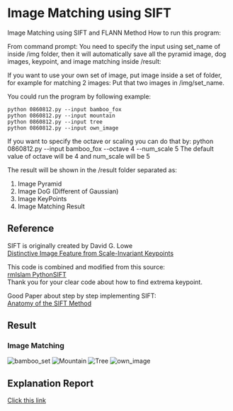 # Image Matching using SIFT
 Image Matching using SIFT and FLANN Method
How to run this program:

From command prompt:
You need to specify the input using set_name of inside /img folder,
then it will automatically save all the pyramid image, dog images, keypoint, and image matching inside /result:

If you want to use your own set of image, put image inside a set of folder, for example for matching 2 images:
Put that two images in /img/set_name.

You could run the program by following example:

    python 0860812.py --input bamboo_fox
    python 0860812.py --input mountain
    python 0860812.py --input tree
    python 0860812.py --input own_image

If you want to specify the octave or scaling you can do that by:
python 0860812.py --input bamboo_fox --octave 4 --num_scale 5
The default value of octave will be 4 and num_scale will be 5

The result will be shown in the /result folder separated as:
1) Image Pyramid 
2) Image DoG (Different of Gaussian)
3) Image KeyPoints
4) Image Matching Result

## Reference
SIFT is originally created by David G. Lowe <br>
  [Distinctive Image Feature from Scale-Invariant Keypoints](https://www.cs.ubc.ca/~lowe/papers/ijcv04.pdf)<br>


This code is combined and modified from this source:<br>
 [rmIslam PythonSIFT](https://github.com/rmislam/PythonSIFT)<br>
 Thank you for your clear code about how to find extrema keypoint.

Good Paper about step by step implementing SIFT:<br>
  [Anatomy of the SIFT Method](https://www.ipol.im/pub/art/2014/82/article.pdf)<br>
 
## Result
### Image Matching
![bamboo_set](https://github.com/alexivaner/Image-Matching-using-SIFT-and-FLANN-Method/blob/main/result/4_image_matching/bamboo_fox/image-matching.jpg)
![Mountain](https://github.com/alexivaner/Image-Matching-using-SIFT-and-FLANN-Method/blob/main/result/4_image_matching/mountain/image-matching.jpg)
![Tree](https://github.com/alexivaner/Image-Matching-using-SIFT-and-FLANN-Method/blob/main/result/4_image_matching/tree/image-matching.jpg)
![own_image](https://github.com/alexivaner/Image-Matching-using-SIFT-and-FLANN-Method/blob/main/result/4_image_matching/own_image/image-matching.jpg)

 
## Explanation Report
[Click this link](https://github.com/alexivaner/Image-Matching-using-SIFT-and-FLANN-Method/blob/main/Report_Ivan%20Surya%20H_0860812.pdf)


